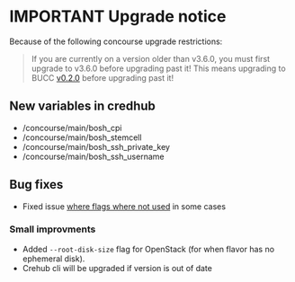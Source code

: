 # IMPORTANT Upgrade notice
Because of the following concourse upgrade restrictions:
> If you are currently on a version older than v3.6.0, you must first upgrade to v3.6.0 before upgrading past it!
This means upgrading to BUCC [v0.2.0](https://github.com/starkandwayne/bucc/releases/tag/v0.2.0) before upgrading past it!

## New variables in credhub
- /concourse/main/bosh_cpi
- /concourse/main/bosh_stemcell
- /concourse/main/bosh_ssh_private_key
- /concourse/main/bosh_ssh_username

## Bug fixes
- Fixed issue [where flags where not used](https://github.com/starkandwayne/bucc/commit/c151076c8442a629160bcec4a6bae19167bf024d) in some cases

### Small improvments
- Added `--root-disk-size` flag for OpenStack (for when flavor has no ephemeral disk).
- Crehub cli will be upgraded if version is out of date
